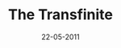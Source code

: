 ---
title: The Transfinite
url: the-transfinite
comments: false
layout: photo
categories: [photos]
imageurl: http://farm4.staticflickr.com/3124/5748175687_4a8cb20f30_b_d.jpg
flickrurl: http://www.flickr.com/photos/paulmmay/5748175687/in/set-72157601438812230/
date: 22-05-2011
caption: Ryoji Ikeda. Transfinite. Park Avenue Armory.  
---
